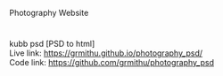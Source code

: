Photography Website 
#
kubb psd [PSD to html]  <br>
Live link: https://grmithu.github.io/photography_psd/ <br>
Code link: https://github.com/grmithu/photography_psd
